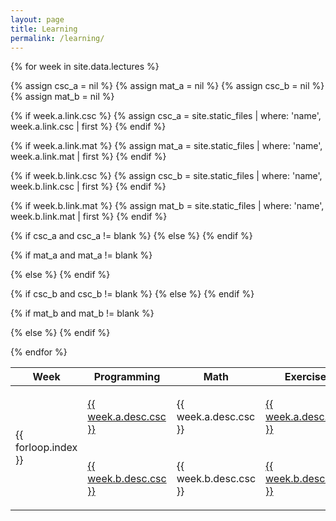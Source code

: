 ```yaml
---
layout: page
title: Learning
permalink: /learning/
---
```

<table>
<thead>
<tr>
  <th>Week</th>
  <th>Programming</th>
  <th>Math</th>
  <th>Exercise</th>
</tr>
</thead>
{% for week in site.data.lectures %}

<!-- Set the variables to nil here to erase previous iteration -->
{% assign csc_a = nil %}
{% assign mat_a = nil %}
{% assign csc_b = nil %}
{% assign mat_b = nil %}

<!-- Get the file with the corresponding name from lectures.yml -->
{% if week.a.link.csc %}
  {% assign csc_a = site.static_files | where: 'name', week.a.link.csc | first %} 
{% endif %}

{% if week.a.link.mat %}
  {% assign mat_a = site.static_files | where: 'name', week.a.link.mat | first %} 
{% endif %}

{% if week.b.link.csc %}
  {% assign csc_b = site.static_files | where: 'name', week.b.link.csc | first %}
{% endif %}

{% if week.b.link.mat %}
  {% assign mat_b = site.static_files | where: 'name', week.b.link.mat | first %} 
{% endif %}

<tr>
  <td rowspan="2" class="lecture-week">{{ forloop.index }}</td>
  <!-- Render with link if exists, otherwise regular text  -->
  {% if csc_a and csc_a != blank %}
    <td><a href="{{ csc_a.path }}">{{ week.a.desc.csc }}</a></td>
  {% else %} 
    <td>{{ week.a.desc.csc }}</td>
  {% endif %}

  {% if mat_a and mat_a != blank %}
    <td><a href="{{ mat_a.path }}">{{ week.a.desc.mat }}</a></td>
  {% else %} 
    <td>{{ week.a.desc.mat }}</td>
  {% endif %}
  <td rowspan="2" class="lecture-exercise">
    <ul>
      {% for ex in week.ex %}
      <li>{{ ex }}</li>
      {% endfor %}
    </ul>
  </td>
</tr>
<tr>
  {% if csc_b and csc_b != blank %}
    <td><a href="{{ csc_b.path }}">{{ week.b.desc.csc }}</a></td>
  {% else %} 
    <td>{{ week.b.desc.csc }}</td>
  {% endif %}

  {% if mat_b and mat_b != blank %}
    <td><a href="{{ mat_b.path }}">{{ week.b.desc.mat }}</a></td>
  {% else %} 
    <td>{{ week.b.desc.mat }}</td>
  {% endif %}
</tr>
{% endfor %}
</table>
